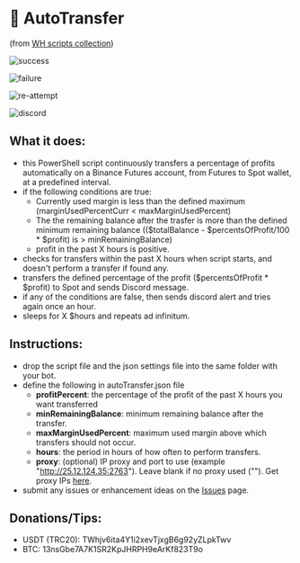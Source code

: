 # :blossom: AutoTransfer
(from [WH scripts collection](https://github.com/daisy613/wickHunter-scripts))

![success](https://i.imgur.com/Xjx5a3M.png)

![failure](https://i.imgur.com/d751AlK.png)

![re-attempt](https://i.imgur.com/rA4xj5r.png)

![discord](https://i.imgur.com/GcAIelz.png)

## What it does:
- this PowerShell script continuously transfers a percentage of profits automatically on a Binance Futures account, from Futures to Spot wallet, at a predefined interval.
- if the following conditions are true:
  - Currently used margin is less than the defined maximum (marginUsedPercentCurr < maxMarginUsedPercent)
  - The the remaining balance after the trasfer is more than the defined minimum remaining balance (($totalBalance - $percentsOfProfit/100 * $profit) is > minRemainingBalance)
  - profit in the past X hours is positive.
- checks for transfers within the past X hours when script starts, and doesn't perform a transfer if found any.
- transfers the defined percentage of the profit ($percentsOfProfit * $profit) to Spot and sends Discord message.
- if any of the conditions are false, then sends discord alert and tries again once an hour.
- sleeps for X $hours and repeats ad infinitum.

## Instructions:
- drop the script file and the json settings file into the same folder with your bot.
- define the following in autoTransfer.json file
  - **profitPercent**: the percentage of the profit of the past X hours you want transferred
  - **minRemainingBalance**: minimum remaining balance after the transfer.
  - **maxMarginUsedPercent**: maximum used margin above which transfers should not occur.
  - **hours**: the period in hours of how often to perform transfers.
  - **proxy**: (optional) IP proxy and port to use (example "http://25.12.124.35:2763"). Leave blank if no proxy used (""). Get proxy IPs [here](https://www.webshare.io/?referral_code=wn3nlqpeqog7).
- submit any issues or enhancement ideas on the [Issues](https://github.com/daisy613/autoTransfer/issues) page.

## Donations/Tips:
- USDT (TRC20): TWhjv6ita4Y1i2xevTjxgB6g92yZLpkTwv
- BTC: 13nsGbe7A7K1SR2KpJHRPH9eArKf823T9o

